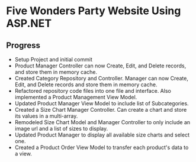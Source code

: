 # Five Wonders Party Website Using ASP.NET

## Progress
* Setup Project and initial commit
* Product Manager Controller can now Create, Edit, and Delete records, and store them in memory cache.
* Created Category Repository and Controller. Manager can now Create, Edit, and Delete records and store them in memory cache.
* Refactored repository code files into one file and interface. Also implemented a Product Management View Model.
* Updated Product Manager View Model to include list of Subcategories.
* Created a Size Chart Manager Controller. Can create a chart and store its values in a multi-array.
* Remodeled Size Chart Model and Manager Controller to only include an image url and a list of sizes to display.
* Updated Product Manager to display all available size charts and select one.
* Created a Product Order View Model to transfer each product's data to a view.